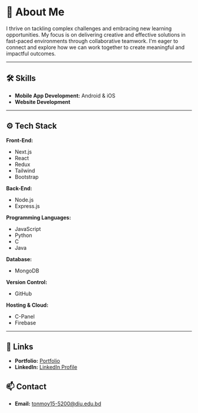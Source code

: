 # 🚀 About Me

I thrive on tackling complex challenges and embracing new learning opportunities. My focus is on delivering creative and effective solutions in fast-paced environments through collaborative teamwork. I'm eager to connect and explore how we can work together to create meaningful and impactful outcomes.

---

## 🛠 Skills

- **Mobile App Development:** Android & iOS
- **Website Development**

---

## ⚙️ Tech Stack

**Front-End:**
- Next.js
- React
- Redux
- Tailwind
- Bootstrap

**Back-End:**
- Node.js
- Express.js

**Programming Languages:**
- JavaScript
- Python
- C
- Java

**Database:**
- MongoDB

**Version Control:**
- GitHub

**Hosting & Cloud:**
- C-Panel
- Firebase


---

## 🔗 Links

- **Portfolio:** [Portfolio](https://md-tanvirhasantonmoy.vercel.app)
- **LinkedIn:** [LinkedIn Profile](https://www.linkedin.com/in/md-tanvirhasantonmoy)

## 📫 Contact

- **Email:** [tonmoy15-5200@diu.edu.bd](tonmoy15-5200@diu.edu.bd)
